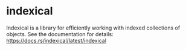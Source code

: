 # indexical

Indexical is a library for efficiently working with indexed collections of objects. See the documentation for details: <https://docs.rs/indexical/latest/indexical>